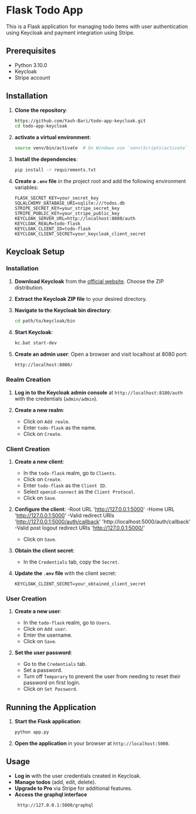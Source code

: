 # Flask Todo App

This is a Flask application for managing todo items with user authentication using Keycloak and payment integration using Stripe.

## Prerequisites

- Python 3.10.0
- Keycloak
- Stripe account

## Installation

1. **Clone the repository**:

    ```bash
    https://github.com/Yash-Bari/todo-app-keycloak.git
    cd todo-app-keycloak
    ```

2. **activate a virtual environment**:

    ```bash
    source venv/bin/activate  # On Windows use `venv\Scripts\activate`
    ```

3. **Install the dependencies**:

    ```bash
    pip install -r requirements.txt
    ```

4. **Create a `.env` file** in the project root and add the following environment variables:

    ```plaintext
    FLASK_SECRET_KEY=your_secret_key
    SQLALCHEMY_DATABASE_URI=sqlite:///todos.db
    STRIPE_SECRET_KEY=your_stripe_secret_key
    STRIPE_PUBLIC_KEY=your_stripe_public_key
    KEYCLOAK_SERVER_URL=http://localhost:8080/auth
    KEYCLOAK_REALM=todo-flask
    KEYCLOAK_CLIENT_ID=todo-flask
    KEYCLOAK_CLIENT_SECRET=your_keycloak_client_secret
    ```

## Keycloak Setup

### Installation

1. **Download Keycloak** from the [official website](https://www.keycloak.org/downloads). Choose the ZIP distribution.

2. **Extract the Keycloak ZIP file** to your desired directory.

3. **Navigate to the Keycloak bin directory**:

    ```bash
    cd path/to/keycloak/bin
    ```

4. **Start Keycloak**:

    ```bash
   kc.bat start-dev
    ```

5. **Create an admin user**:
    Open a browser and visit localhost at 8080 port:

    ```bash
    http://localhost:8080/
    ```

### Realm Creation

1. **Log in to the Keycloak admin console** at `http://localhost:8180/auth` with the credentials (`admin/admin`).

2. **Create a new realm**:
    - Click on `Add realm`.
    - Enter `todo-flask` as the name.
    - Click on `Create`.

### Client Creation

1. **Create a new client**:
    - In the `todo-flask` realm, go to `Clients`.
    - Click on `Create`.
    - Enter `todo-flask` as the `Client ID`.
    - Select `openid-connect` as the `Client Protocol`.
    - Click on `Save`.

2. **Configure the client**:
   -Root URL 'http://127.0.0.1:5000'
   -Home URL 'http://127.0.0.1:5000'
   -Valid redirect URIs 'http://127.0.0.1:5000/auth/callback' 'http://localhost:5000/auth/callback'
   -Valid post logout redirect URIs 'http://127.0.0.1:5000/'
    - Click on `Save`.

3. **Obtain the client secret**:
    - In the `Credentials` tab, copy the `Secret`.

4. **Update the `.env` file** with the client secret:

    ```plaintext
    KEYCLOAK_CLIENT_SECRET=your_obtained_client_secret
    ```

### User Creation

1. **Create a new user**:
    - In the `todo-flask` realm, go to `Users`.
    - Click on `Add user`.
    - Enter the username.
    - Click on `Save`.

2. **Set the user password**:
    - Go to the `Credentials` tab.
    - Set a password.
    - Turn off `Temporary` to prevent the user from needing to reset their password on first login.
    - Click on `Set Password`.

## Running the Application

1. **Start the Flask application**:

    ```bash
    python app.py
    ```

2. **Open the application** in your browser at `http://localhost:5000`.

## Usage

- **Log in** with the user credentials created in Keycloak.
- **Manage todos** (add, edit, delete).
- **Upgrade to Pro** via Stripe for additional features.
- **Access the graphql interface**
   ```bash
    http://127.0.0.1:5000/graphql
    ```
